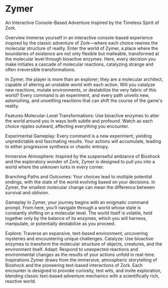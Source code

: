 <h1>Zymer</h1>
An Interactive Console-Based Adventure Inspired by the Timeless Spirit of Zork.

Overview
Immerse yourself in an interactive console-based experience inspired by the classic adventure of Zork—where each choice rewires the molecular structure of reality. Enter the world of Zymer, a place where the boundaries of existence are not only flexible but malleable, transformed at the molecular level through bioactive enzymes. Here, every decision you make initiates a cascade of molecular reactions, catalyzing strange and often irreversible transformations.

In Zymer, the player is more than an explorer; they are a molecular architect, capable of altering an unstable world with each action. Will you catalyze new reactions, mutate environments, or destabilize the very fabric of this world? Every command is an experiment, and every path unveils new, astonishing, and unsettling reactions that can shift the course of the game's reality.

Features
Molecular-Level Transformations: Use bioactive enzymes to alter the world around you in ways both subtle and profound. Watch as each choice ripples outward, affecting everything you encounter.

Experimental Gameplay: Every command is a new experiment, yielding unpredictable and fascinating results. Your actions will accumulate, leading to either progressive synthesis or chaotic entropy.

Immersive Atmosphere: Inspired by the suspenseful ambiance of Bioshock and the exploratory wonder of Zork, Zymer is designed to pull you into a world where the unknown lurks in every corner.

Branching Paths and Outcomes: Your choices lead to multiple potential endings, with the state of the world evolving based on your decisions. In Zymer, the smallest molecular change can mean the difference between survival and oblivion.

Gameplay
In Zymer, your journey begins with an enigmatic command prompt. From here, you’ll navigate through a world whose state is constantly shifting on a molecular level. The world itself is volatile, held together only by the balance of its enzymes, which you will harness, manipulate, or potentially destabilize as you proceed.

Explore: Traverse an expansive, text-based environment, uncovering mysteries and encountering unique challenges.
Catalyze: Use bioactive enzymes to transform the molecular structure of objects, creatures, and the environment itself.
Adapt: Respond to unexpected reactions and environmental changes as the results of your actions unfold in real-time.
Inspirations
Zymer draws from the immersive, atmospheric storytelling of Bioshock and the pioneering text-based interactions of Zork. Each encounter is designed to provoke curiosity, test wits, and invite exploration, blending classic text-based adventure mechanics with a scientifically rich, reactive world.
